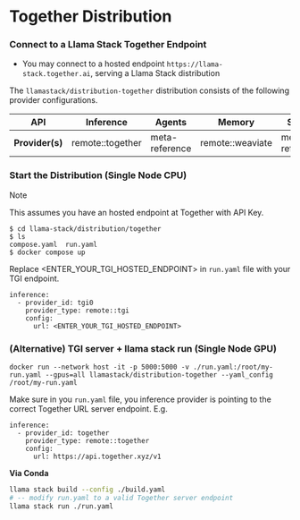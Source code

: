 # Together Distribution

### Connect to a Llama Stack Together Endpoint
- You may connect to a hosted endpoint `https://llama-stack.together.ai`, serving a Llama Stack distribution

The `llamastack/distribution-together` distribution consists of the following provider configurations.


| **API**         	| **Inference** 	| **Agents**     	| **Memory**                                       	| **Safety**     	| **Telemetry**  	|
|-----------------	|---------------	|----------------	|--------------------------------------------------	|----------------	|----------------	|
| **Provider(s)** 	| remote::together   	| meta-reference 	| remote::weaviate 	| meta-reference 	| meta-reference 	|


### Start the Distribution (Single Node CPU)

> [!NOTE]
> This assumes you have an hosted endpoint at Together with API Key.

```
$ cd llama-stack/distribution/together
$ ls
compose.yaml  run.yaml
$ docker compose up
```

Replace <ENTER_YOUR_TGI_HOSTED_ENDPOINT> in `run.yaml` file with your TGI endpoint.
```
inference:
  - provider_id: tgi0
    provider_type: remote::tgi
    config:
      url: <ENTER_YOUR_TGI_HOSTED_ENDPOINT>
```

### (Alternative) TGI server + llama stack run (Single Node GPU)

```
docker run --network host -it -p 5000:5000 -v ./run.yaml:/root/my-run.yaml --gpus=all llamastack/distribution-together --yaml_config /root/my-run.yaml
```

Make sure in you `run.yaml` file, you inference provider is pointing to the correct Together URL server endpoint. E.g.
```
inference:
  - provider_id: together
    provider_type: remote::together
    config:
      url: https://api.together.xyz/v1
```

**Via Conda**

```bash
llama stack build --config ./build.yaml
# -- modify run.yaml to a valid Together server endpoint
llama stack run ./run.yaml
```
